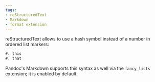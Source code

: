```yaml
---
tags:
- reStructuredText
- Markdown
- format extension
---
```


reStructuredText allows to use a hash symbol instead of a number in
ordered list markers:

``` rst
#. this
#. that
```

Pandoc's Markdown supports this syntax as well via the `fancy_lists`
extension; it is enabled by default.
